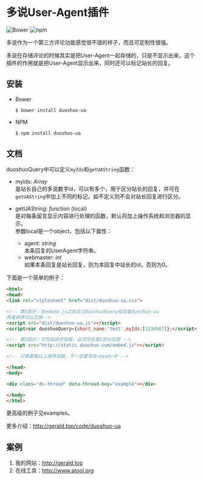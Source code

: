 多说User-Agent插件
===

![Bower](https://img.shields.io/bower/v/duoshuo-ua.svg)
![npm](https://img.shields.io/npm/v/duoshuo-ua.svg)

多说作为一个第三方评论功能感觉很不错的样子，而且可定制性很强。

多说在存储评论的时候其实是把User-Agent一起存储的，只是不显示出来，这个插件的作用就是把User-Agent显示出来，同时还可以标记站长的回复。

安装
---
* Bower

  ``` sh
  $ bower install duoshuo-ua
  ```

* NPM

  ``` sh
  $ npm install duoshuo-ua
  ```

文档
---
duoshuoQuery中可以定义`myIds`和`getUAString`函数：
* myIds: *Array*  
  是站长自己的多说数字id，可以有多个，用于区分站长的回复，并可在`getUAString`中加上不同的标记，如不定义则不会对站长回复进行区分。

* getUAString: *function* (local)  
  是对每条留言显示内容进行处理的函数，默认将加上操作系统和浏览器的显示。  
  参数local是一个object，包括以下属性：
  * agent: *string*  
    本条回复的UserAgent字符串。
  * webmaster: *int*  
    如果本条回复是站长回复，则为本回复中站长的id，否则为0。

下面是一个简单的例子：
``` HTML
<html>
<head>
<link rel="stylesheet" href="dist/duoshuo-ua.css">

<!-- 第1部分：在embed.js之前定义duoshuoQuery和加载duoshuo-ua
两者顺序可以交换-->
<script src="dist/duoshuo-ua.js"></script>
<script>var duoshuoQuery={short_name:'test',myIds:[1234567]};</script>

<!-- 第2部分：可写成异步加载，必须写在第1部分后面 -->
<script src="http://static.duoshuo.com/embed.js"></script>

<!-- 只需要按以上顺序加载，不一定要写在<head>中 -->

</head>
<body>

<div class="ds-thread" data-thread-key="example"></div>

</body>
</html>
```

更高级的例子见examples。

更多介绍：<http://gerald.top/code/duoshuo-ua>

案例
---

1. 我的网站：<http://gerald.top>
1. 在线工具：<http://www.atool.org>
